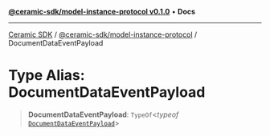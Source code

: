 [**@ceramic-sdk/model-instance-protocol v0.1.0**](../README.md) • **Docs**

***

[Ceramic SDK](../../../README.md) / [@ceramic-sdk/model-instance-protocol](../README.md) / DocumentDataEventPayload

# Type Alias: DocumentDataEventPayload

> **DocumentDataEventPayload**: `TypeOf`\<*typeof* [`DocumentDataEventPayload`](../variables/DocumentDataEventPayload.md)\>
